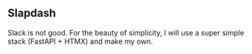## Slapdash 

Slack is not good. For the beauty of simplicity, I will use a super simple stack (FastAPI + HTMX) and make my own.
